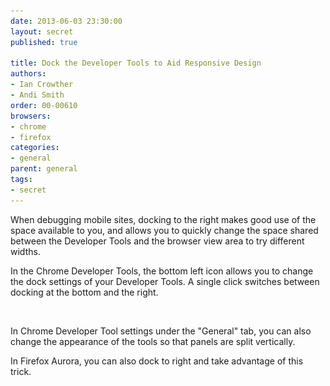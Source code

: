 ```yaml
---
date: 2013-06-03 23:30:00
layout: secret
published: true

title: Dock the Developer Tools to Aid Responsive Design
authors:
- Ian Crowther
- Andi Smith
order: 00-00610
browsers:
- chrome
- firefox
categories:
- general
parent: general
tags:
- secret
---
```


<p>When debugging mobile sites, docking to the right makes good use of the space available to you, and allows you to quickly change the space shared between the Developer Tools and the browser view area to try different widths.</p>

<p class="chrome">In the Chrome Developer Tools, the bottom left icon allows you to change the dock settings of your Developer Tools. A single click switches between docking at the bottom and the right.</p>

<div class="chrome image"><img src="/assets/img/placeholder.gif" data-src="/assets/img/secrets/chrome-general-dock-the-developer-tools-to-aid-responsive-design.png" /></div>

<p class="chrome">In Chrome Developer Tool settings under the "General" tab, you can also change the appearance of the tools so that panels are split vertically.</p>

<p class="firefox">In Firefox Aurora, you can also dock to right and take advantage of this trick.</p>